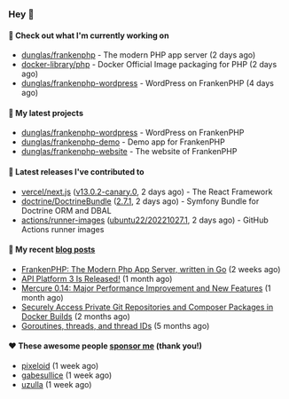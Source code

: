 ### Hey 👋

#### 👷 Check out what I'm currently working on

- [dunglas/frankenphp](https://github.com/dunglas/frankenphp) - The modern PHP app server (2 days ago)
- [docker-library/php](https://github.com/docker-library/php) - Docker Official Image packaging for PHP (2 days ago)
- [dunglas/frankenphp-wordpress](https://github.com/dunglas/frankenphp-wordpress) - WordPress on FrankenPHP (4 days ago)

#### 🌱 My latest projects

- [dunglas/frankenphp-wordpress](https://github.com/dunglas/frankenphp-wordpress) - WordPress on FrankenPHP
- [dunglas/frankenphp-demo](https://github.com/dunglas/frankenphp-demo) - Demo app for FrankenPHP
- [dunglas/frankenphp-website](https://github.com/dunglas/frankenphp-website) - The website of FrankenPHP

#### 🔭 Latest releases I've contributed to

- [vercel/next.js](https://github.com/vercel/next.js) ([v13.0.2-canary.0](https://github.com/vercel/next.js/releases/tag/v13.0.2-canary.0), 2 days ago) - The React Framework
- [doctrine/DoctrineBundle](https://github.com/doctrine/DoctrineBundle) ([2.7.1](https://github.com/doctrine/DoctrineBundle/releases/tag/2.7.1), 2 days ago) - Symfony Bundle for Doctrine ORM and DBAL
- [actions/runner-images](https://github.com/actions/runner-images) ([ubuntu22/20221027.1](https://github.com/actions/runner-images/releases/tag/ubuntu22%2F20221027.1), 2 days ago) - GitHub Actions runner images

#### 📜 My recent [blog posts](https://dunglas.fr)

- [FrankenPHP: The Modern Php App Server, written in Go](https://dunglas.dev/2022/10/frankenphp-the-modern-php-app-server-written-in-go/) (2 weeks ago)
- [API Platform 3 Is Released!](https://dunglas.dev/2022/09/api-platform-3-is-released/) (1 month ago)
- [Mercure 0.14: Major Performance Improvement and New Features](https://dunglas.dev/2022/09/mercure-0-14/) (1 month ago)
- [Securely Access Private Git Repositories and Composer Packages in Docker Builds](https://dunglas.dev/2022/08/securely-access-private-git-repositories-and-composer-packages-in-docker-builds/) (2 months ago)
- [Goroutines, threads, and thread IDs](https://dunglas.dev/2022/05/goroutines-threads-and-thread-ids/) (5 months ago)

#### ❤️ These awesome people [sponsor me](https://github.com/sponsors/dunglas) (thank you!)

- [pixeloid](https://github.com/pixeloid) (1 week ago)
- [gabesullice](https://github.com/gabesullice) (1 week ago)
- [uzulla](https://github.com/uzulla) (1 week ago)
